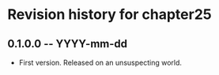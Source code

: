 # Revision history for chapter25

## 0.1.0.0 -- YYYY-mm-dd

* First version. Released on an unsuspecting world.
